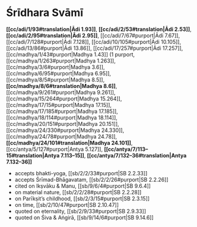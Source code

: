 # Śrīdhara Svāmī

**[[cc/adi/1/93#translation|Ādi 1.93]]**, **[[cc/adi/2/53#translation|Ādi 2.53]]**, **[[cc/adi/2/95#translation|Ādi 2.95]]**, [[cc/adi/7/67#purport|Ādi 7.67]], [[cc/adi/7/128#purport|Ādi 7.128]], [[cc/adi/10/105#purport|Ādi 10.105]], [[cc/adi/13/86#purport|Ādi 13.86]], [[cc/adi/17/257#purport|Ādi 17.257]], [[cc/madhya/1/43#purport|Madhya 1.43]] (1 purport, [[cc/madhya/1/263#purport|Madhya 1.263]], [[cc/madhya/3/6#purport|Madhya 3.6]], [[cc/madhya/6/95#purport|Madhya 6.95]], [[cc/madhya/8/5#purport|Madhya 8.5]], **[[cc/madhya/8/6#translation|Madhya 8.6]]**, [[cc/madhya/9/261#purport|Madhya 9.261]], [[cc/madhya/15/264#purport|Madhya 15.264]], [[cc/madhya/17/15#purport|Madhya 17.15]], [[cc/madhya/17/185#purport|Madhya 17.185]], [[cc/madhya/18/114#purport|Madhya 18.114]], [[cc/madhya/20/151#purport|Madhya 20.151]], [[cc/madhya/24/330#purport|Madhya 24.330]], [[cc/madhya/24/78#purport|Madhya 24.78]], **[[cc/madhya/24/101#translation|Madhya 24.101]]**, [[cc/antya/5/127#purport|Antya 5.127]], **[[cc/antya/7/113–15#translation|Antya 7.113–15]]**, **[[cc/antya/7/132–36#translation|Antya 7.132–36]]**

* accepts bhakti-yoga, [[sb/2/2/33#purport|SB 2.2.33]]
* accepts Śrīmad-Bhāgavatam, [[sb/2/2/26#purport|SB 2.2.26]]
* cited on Ikṣvāku & Manu, [[sb/9/6/4#purport|SB 9.6.4]]
* on material nature, [[sb/2/2/28#purport|SB 2.2.28]]
* on Parīkṣit’s childhood, [[sb/2/3/15#purport|SB 2.3.15]]
* on time, [[sb/2/10/47#purport|SB 2.10.47]]
* quoted on eternality, [[sb/2/9/33#purport|SB 2.9.33]]
* quoted on Śiva & Aṅgirā, [[sb/9/14/6#purport|SB 9.14.6]]
